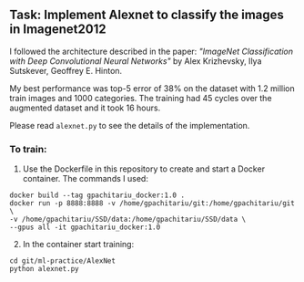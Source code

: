 ## Task: Implement Alexnet to classify the images in Imagenet2012

I followed the architecture described in the paper: _"ImageNet Classification with Deep Convolutional Neural Networks"_ by Alex Krizhevsky, Ilya Sutskever, Geoffrey E. Hinton. 

My best performance was top-5 error of 38% on the dataset with 1.2 million train images and 1000 categories. The training had 45 cycles over the augmented dataset and it took 16 hours.

Please read `alexnet.py` to see the details of the implementation.

  

### To train:
1. Use the Dockerfile in this repository to create and start a Docker container. The commands I used:
```
docker build --tag gpachitariu_docker:1.0 .
docker run -p 8888:8888 -v /home/gpachitariu/git:/home/gpachitariu/git \
-v /home/gpachitariu/SSD/data:/home/gpachitariu/SSD/data \
--gpus all -it gpachitariu_docker:1.0
```
2. In the container start training:
```
cd git/ml-practice/AlexNet
python alexnet.py
```
